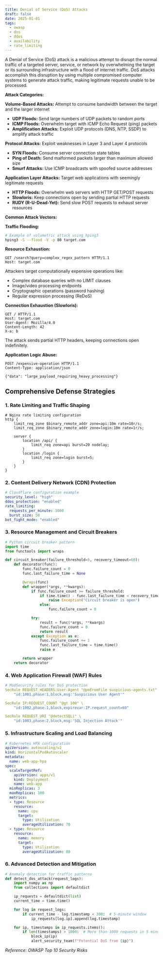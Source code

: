 ```yaml
---
title: Denial of Service (DoS) Attacks
draft: false
date: 2025-01-01
tags:
  - owasp
  - dos
  - ddos
  - availability
  - rate_limiting
---
```


A Denial of Service (DoS) attack is a malicious attempt to disrupt the normal traffic of a targeted server, service, or network by overwhelming the target or its surrounding infrastructure with a flood of internet traffic. DoS attacks accomplish this disruption by using multiple compromised computer systems to generate attack traffic, making legitimate requests unable to be processed.

**Attack Categories:**

**Volume-Based Attacks:** Attempt to consume bandwidth between the target and the larger internet
- **UDP Floods:** Send large numbers of UDP packets to random ports
- **ICMP Floods:** Overwhelm target with ICMP Echo Request (ping) packets
- **Amplification Attacks:** Exploit UDP protocols (DNS, NTP, SSDP) to amplify attack traffic

**Protocol Attacks:** Exploit weaknesses in Layer 3 and Layer 4 protocols
- **SYN Floods:** Consume server connection state tables
- **Ping of Death:** Send malformed packets larger than maximum allowed size
- **Smurf Attacks:** Use ICMP broadcasts with spoofed source addresses

**Application Layer Attacks:** Target web applications with seemingly legitimate requests
- **HTTP Floods:** Overwhelm web servers with HTTP GET/POST requests
- **Slowloris:** Keep connections open by sending partial HTTP requests
- **RUDY (R-U-Dead-Yet):** Send slow POST requests to exhaust server resources

**Common Attack Vectors:**

**Traffic Flooding:**
```bash
# Example of volumetric attack using hping3
hping3 -S --flood -V -p 80 target.com
```

**Resource Exhaustion:**
```http
GET /search?query=complex_regex_pattern HTTP/1.1
Host: target.com
```
Attackers target computationally expensive operations like:
- Complex database queries with no LIMIT clauses
- Image/video processing endpoints
- Cryptographic operations (password hashing)
- Regular expression processing (ReDoS)

**Connection Exhaustion (Slowloris):**
```http
GET / HTTP/1.1
Host: target.com
User-Agent: Mozilla/4.0
Content-Length: 42
X-a: b
```
The attack sends partial HTTP headers, keeping connections open indefinitely.

**Application Logic Abuse:**
```http
POST /expensive-operation HTTP/1.1
Content-Type: application/json

{"data": "large_payload_requiring_heavy_processing"}
```

## Comprehensive Defense Strategies

### 1. **Rate Limiting and Traffic Shaping**
```nginx
# Nginx rate limiting configuration
http {
    limit_req_zone $binary_remote_addr zone=api:10m rate=10r/s;
    limit_req_zone $binary_remote_addr zone=login:10m rate=1r/s;

    server {
        location /api/ {
            limit_req zone=api burst=20 nodelay;
        }
        location /login {
            limit_req zone=login burst=5;
        }
    }
}
```

### 2. **Content Delivery Network (CDN) Protection**
```yaml
# Cloudflare configuration example
security_level: "high"
ddos_protection: "enabled"
rate_limiting:
  requests_per_minute: 1000
  burst_size: 50
bot_fight_mode: "enabled"
```

### 3. **Resource Management and Circuit Breakers**
```python
# Python circuit breaker pattern
import time
from functools import wraps

def circuit_breaker(failure_threshold=5, recovery_timeout=60):
    def decorator(func):
        func.failure_count = 0
        func.last_failure_time = None

        @wraps(func)
        def wrapper(*args, **kwargs):
            if func.failure_count >= failure_threshold:
                if time.time() - func.last_failure_time < recovery_timeout:
                    raise Exception("Circuit breaker is open")
                else:
                    func.failure_count = 0

            try:
                result = func(*args, **kwargs)
                func.failure_count = 0
                return result
            except Exception as e:
                func.failure_count += 1
                func.last_failure_time = time.time()
                raise e

        return wrapper
    return decorator
```

### 4. **Web Application Firewall (WAF) Rules**
```yaml
# ModSecurity rules for DoS protection
SecRule REQUEST_HEADERS:User-Agent "@pmFromFile suspicious-agents.txt" \
    "id:1001,phase:1,block,msg:'Suspicious User Agent'"

SecRule IP:REQUEST_COUNT "@gt 100" \
    "id:1002,phase:1,block,expirevar:IP.request_count=60"

SecRule REQUEST_URI "@detectSQLi" \
    "id:1003,phase:2,block,msg:'SQL Injection Attack'"
```

### 5. **Infrastructure Scaling and Load Balancing**
```yaml
# Kubernetes HPA configuration
apiVersion: autoscaling/v2
kind: HorizontalPodAutoscaler
metadata:
  name: web-app-hpa
spec:
  scaleTargetRef:
    apiVersion: apps/v1
    kind: Deployment
    name: web-app
  minReplicas: 3
  maxReplicas: 100
  metrics:
  - type: Resource
    resource:
      name: cpu
      target:
        type: Utilization
        averageUtilization: 70
  - type: Resource
    resource:
      name: memory
      target:
        type: Utilization
        averageUtilization: 80
```

### 6. **Advanced Detection and Mitigation**
```python
# Anomaly detection for traffic patterns
def detect_dos_attack(request_logs):
    import numpy as np
    from collections import defaultdict

    ip_requests = defaultdict(list)
    current_time = time.time()

    for log in request_logs:
        if current_time - log.timestamp < 300:  # 5-minute window
            ip_requests[log.ip].append(log.timestamp)

    for ip, timestamps in ip_requests.items():
        if len(timestamps) > 1000:  # More than 1000 requests in 5 minutes
            block_ip(ip)
            alert_security_team(f"Potential DoS from {ip}")
```

*Reference: OWASP Top 10 Security Risks*
